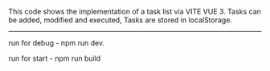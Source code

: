 This code shows the implementation of a task list via VITE VUE 3.
Tasks can be added, modified and executed,
Tasks are stored in localStorage.
_______________
run for debug - npm run dev.

run for start - npm run build
